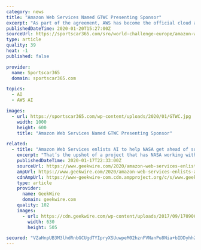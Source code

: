 ```yaml
---
category: news
title: "Amazon Web Services Named GTWC Presenting Sponsor"
excerpt: "As part of the agreement, AWS has become the official cloud and machine learning provider for GT World Challenge. This will allow SRO to leverage the firm’s extensive suite of innovative cloud services, as well as its artificial Intelligence (AI) and machine learning (ML) capabilities, to provide an enhanced experience for teams, drivers ..."
publishedDateTime: 2020-01-20T15:27:00Z
sourceUrl: https://sportscar365.com/sro/world-challenge-europe/amazon-web-services-named-gtwc-presenting-sponsor/
type: article
quality: 39
heat: -1
published: false

provider:
  name: Sportscar365
  domain: sportscar365.com

topics:
  - AI
  - AWS AI

images:
  - url: https://sportscar365.com/wp-content/uploads/2020/01/GTWC.jpg
    width: 1000
    height: 600
    title: "Amazon Web Services Named GTWC Presenting Sponsor"

related:
  - title: "Amazon Web Services enlists AI to help NASA get ahead of solar superstorms"
    excerpt: "That’s the upshot of a project that has NASA working with AWS Professional Services and the Amazon Machine Learning Solutions Lab to learn more about the early warning signs of a solar superstorm, with the aid of artificial intelligence. Solar storms occur when disturbances on the sun’s surface throw off a blasts of radiation and eruptions ..."
    publishedDateTime: 2020-01-17T22:33:00Z
    sourceUrl: https://www.geekwire.com/2020/amazon-web-services-enlists-ai-help-nasa-get-ahead-solar-superstorms/
    ampUrl: https://www.geekwire.com/2020/amazon-web-services-enlists-ai-help-nasa-get-ahead-solar-superstorms/amp/
    cdnAmpUrl: https://www-geekwire-com.cdn.ampproject.org/c/s/www.geekwire.com/2020/amazon-web-services-enlists-ai-help-nasa-get-ahead-solar-superstorms/amp/
    type: article
    provider:
      name: GeekWire
      domain: geekwire.com
    quality: 102
    images:
      - url: https://cdn.geekwire.com/wp-content/uploads/2017/09/170906-sun-flare-630x505.jpg
        width: 630
        height: 505

secured: "VZaHnpUB3M3lhdRnbGCUgdTYIpryXSUuwpeM02hznFVNanPu8Nia+bIDDyhhZbTVjHrFKQ6+gS1/c/KG1oCaGedvprUfFfJJ7sh8kk0EocfbNsRhGd/kHRKZ6AYbyVUAXBIyuORSo2urgonF1H+fnlueBVT17BIcD+5p0ipjukUcPJlKvEEpcrJMMY9sqGI0yDo8SALga99bZzXL+F8Ap2epbHj8TCrmrVAFw1tyEHuIbqiwqQX+2kMxQJ8ThupHbr53HPiw8Rb2fhEU2pp9Nx+bk1I59NCIb76+iqAZrjM=;7wW9EYOzjwqklLh5H7Vauw=="
---
```


